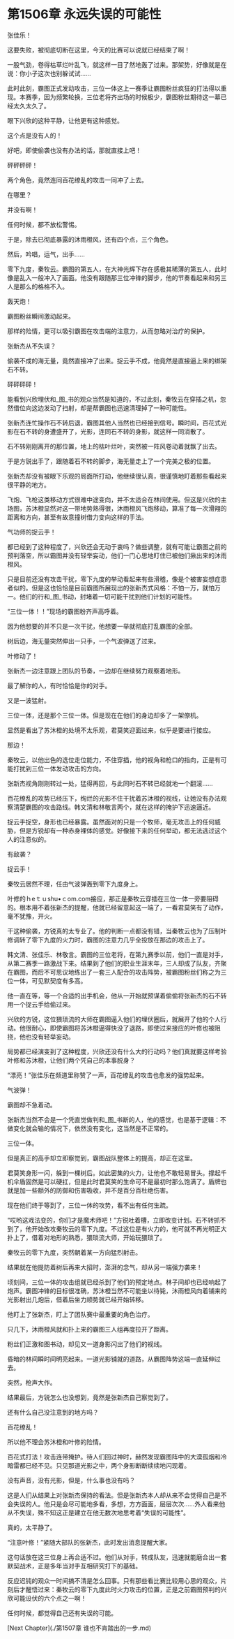 # 第1506章 永远失误的可能性

张佳乐！

这要失败，被彻底切断在这里，今天的比赛可以说就已经结束了啊！

一股气劲，卷得枯草烂叶乱飞，就这样一目了然地轰了过来。那架势，好像就是在说：你小子这次也别躲试试……

此时此刻，霸图正式发动攻击，三位一体这上一赛季让霸图粉丝疯狂的打法得以重现。本赛季，因为频繁轮换，三位老将齐出场的时候极少，霸图粉丝期待这一幕已经太久太久了。

眼下兴欣的这种平静，让他更有这种感觉。

这个点是没有人的！

好吧，即使偷袭也没有办法的话，那就直接上吧！

砰砰砰砰！

两个角色，竟然连同百花缭乱的攻击一同冲了上去。

在哪里？

并没有啊！

任何时候，都不放松警惕。

于是，除去已彻底暴露的沐雨橙风，还有四个点，三个角色。

然后，吟唱，运气，出手……

零下九度，秦牧云。霸图的第五人，在大神光辉下存在感极其稀薄的第五人，此时像是乱入一般冲入了画面。他没有跟随那三位冲锋的脚步，他的节奏看起来和另三人是那么的格格不入。

轰天炮！

霸图粉丝瞬间激动起来。

那样的险情，更可以吸引霸图在攻击端的注意力，从而忽略对治疗的保护。

张新杰从不失误？

偷袭不成的海无量，竟然直接冲了出来。捉云手不成，他竟然是直接逼上来的绑架石不转。

砰砰砰砰！

能看到兴欣埋伏和_图_书的观众当然是知道的，不过此刻，秦牧云在穿插之机，忽然借位向这边发动了扫射，却是帮霸图也迅速清理掉了一种可能性。

张新杰连忙操作石不转后退，霸图其他人当然也已经接到信号。瞬时间，百花式光影在石不转的身遭盛开了，光影，连同石不转的身影，就这样一同消散了。

石不转刚刚离开的那位置，地上的枯叶烂叶，突然被一阵风卷动着就飘了出去。

于是方锐出手了，跟随着石不转的脚步，海无量走上了一个完美之极的位置。

张新杰却没有被眼下乐观的局面所打动，他继续很认真，很谨慎地盯着那些看起来很平静的地方。

飞炮、飞枪这类移动方式很难中途变向，并不太适合在林间使用。但这是兴欣的主场图，苏沐橙显然对这一带地势熟得很，沐雨橙风飞炮移动，算准了每一次滑翔的距离和方向，甚至有故意撞树借力变向这样的手法。

气功师的捉云手！

都已经到了这种程度了，兴欣还会无动于衷吗？做些调整，就有可能让霸图之前的预判落空，所以霸图并没有轻举妄动，他们一门心思地盯住已被他们揪出来的沐雨橙风。

只是目前还没有攻击干扰，零下九度的举动看起来有些滑稽，像是个被害妄想症患者似的。但是这也恰恰是目前霸图所展现出的张新杰式风格：不怕一万，就怕万一。他们的行和_图_书动，封堵着一切可能干扰到他们计划的可能性。

“三位一体！！”现场的霸图粉齐声高呼着。

因为他想要的并不只是一次干扰，他想要一举就彻底打乱霸图的全部。

树后边，海无量突然伸出一只手，一个气波弹送了过来。

叶修动了！

张新杰一边注意跟上团队的节奏，一边却在继续努力观察着地形。

最了解你的人，有时恰恰是你的对手。

又是一波猛射。

三位一体，还是那个三位一体。但是现在在他们的身边却多了一架僚机。

显然是看出了苏沐橙的处境不太乐观，君莫笑迎面过来，似乎是要进行接应。

那边！

秦牧云，以他出色的选位走位能力，不住穿插，他的视角和枪口的指向，正是有可能打扰到三位一体发动攻击的方向。

张新杰视角刚刚转过一处，猛得再回，与此同时石不转已经就地一个翻滚……

百花缭乱的攻势已经压下，绚烂的光影不住干扰着苏沐橙的视线，让她没有办法观察清楚霸图的攻击路线。韩文清和林敬言两个，就在这样的掩护下迅速逼近。

捉云手捉空，身形也已经暴露。虽然面对的只是一个牧师，毫无攻击上的任何威胁，但是方锐却有一种赤身裸体的感觉。好像接下来的任何举动，都无法逃过这个人的注意似的。

有敌袭？

捉云手！

秦牧云居然不理，任由气波弹轰到零下九度身上。

叶修的ｈeｔｕshu•ｃom.com接应，那正是秦牧云穿插在三位一体一旁要阻碍的。根本用不着张新杰的提醒，他就已经留意起这一端了，一看君莫笑有了动作，毫不犹豫，开火。

干这种偷袭，方锐真的太专业了。他的判断一点都没有错，当秦牧云也为了压制叶修调转了零下九度的火力时，霸图的注意力几乎全投放在那边的攻击上了。

韩文清、张佳乐、林敬言。霸图的三位老将，在第九赛季以前，他们一直是对手，从第二赛季一路激战下来。结果到了他们的职业生涯末年，三人却成了队友，齐聚在霸图，而后不可思议地练出了一套三人配合的攻击阵势，被霸图粉丝们称之为三位一体，可见默契度有多高。

他一直在等，等一个合适的出手机会，他从一开始就预谋着偷偷将张新杰的石不转用一个捉云手给偷过来。

兴欣的方锐，这位猥琐流的大师在霸图逼入他们的埋伏圈后，就展开了他的个人行动。他很耐心，即使霸图将苏沐橙逼得快没了退路，即使过来接应的叶修也被阻挠，他也没有轻举妄动。

局势都已经演变到了这种程度，兴欣还没有什么大的行动吗？他们真就要这样考验叶修和苏沐橙，让他们两个凭自己的本事脱身？

“漂亮！”张佳乐在频道里称赞了一声，百花缭乱的攻击也愈发的强势起来。

气波弹！

霸图却不急着动。

张新杰当然不会是一个凭直觉做判和_图_书断的人，他的感觉，也是基于逻辑：不做变化就会输的情况下，依然没有变化，这当然是不正常的。

三位一体。

但是真正的高手却立即察觉到，霸图战队整体上的提高，却正在这里。

君莫笑身形一闪，躲到一棵树后。如此密集的火力，让他也不敢轻易冒头。撑起千机伞盾固然是可以硬扛，但是此时君莫笑的生命可不是最初时那么饱满了。盾牌也就是加一些额外的防御和伤害吸收，并不是百分百杜绝伤害。

现在他们终于等到了，三位一体的攻势，看不出有任何生疏。

“哎哟这戏法变的，你们才是魔术师吧！”方锐吐着槽，立即改变计划。石不转抓不到了，他开始改攻秦牧云的零下九度。不过这位是有火力的，他可就不再光明正大扑上了，借着对地形的熟悉，猥琐流大师，开始玩猥琐了。

秦牧云的零下九度，突然朝着某一方向猛烈射击。

结果就在他提防着树后再来大招时，澎湃的念气，却从另一端强力袭来！

顷刻间，三位一体的攻击组就已经杀到了他们的预定地点。林子间却也已经响起了炮声。霸图冲锋的目标很准确，苏沐橙当然不可能坐以待毙，沐雨橙风向着铺来的光影射出几炮后，借着后坐力顺势就已经开始转移。

他盯上了张新杰，盯上了团队赛中最重要的角色治疗。

只几下，沐雨橙风就和扑上来的霸图三人组再度拉开了距离。

粉丝们正激和图书动，却见又一道身影闪出了他们的视线。

昏暗的林间瞬时间明亮起来。一道光影铺就的道路，从霸图阵势这端一直延伸过去。

突然，枪声大作。

结果最后，方锐怎么也没想到，竟然是张新杰自己察觉到了。

还有什么自己没注意到的地方吗？

百花缭乱！

所以他不理会苏沐橙和叶修的险情。

百花式打法！攻击连带掩护。待人们回过神时，赫然发现霸图阵中的大漠孤烟和冷暗雷都已经不见。只见那道光影之中，两个身影断断续续地闪现着。

没有声音，没有光影，但是，什么事也没有吗？

这是人们从结果上对张新杰保持的看法。但是张新杰本人却从来不会觉得自己是不会失误的人。他只是会尽可能地多看，多想，方方面面，层层次次……外人看来他从不失误，殊不知这正是建立在他无数次地思考着“失误的可能性”。

真的，太平静了。

“注意叶修！”紧随大部队的张新杰，此时发出消息提醒大家。

这句话放在这三位身上再合适不过。他们从对手，转成队友，迅速就能磨合出一套默契战术，正是多年当对手互相研究打下的基础。

反应迟钝的观众一时间搞不清是怎么回事。只有那些看比赛比较用心思的观众，片刻后才醒悟过来：秦牧云的零下九度此时火力攻击的位置，正是之前霸图预判的兴欣可能设伏的六个点之一啊！

任何时候，都觉得自己还有失误的可能。



[Next Chapter](./第1507章 谁也不肯踏出的一步.md)
